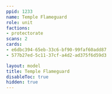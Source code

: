 ```yaml
---
ppid: 1233
name: Temple Flameguard
role: unit
factions:
- protectorate
scans: 2
cards:
- e6dbc394-65eb-33c6-bf90-99faf60add87
- 577b27ed-5c11-37cf-a4d2-ad375f6d59d3

layout: model
title: Temple Flameguard
disableToc: true
hidden: true
---
```

